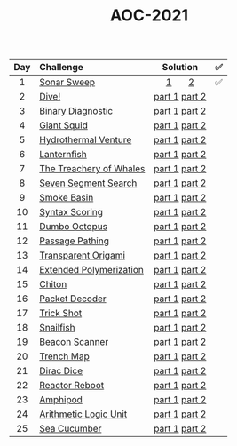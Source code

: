# <p align="center"> AOC-2021 </p>
<br>

| Day | Challenge | Solution |:white_check_mark:|
|:---:|:---|:---:|:---:|
| 1 | [Sonar Sweep](https://adventofcode.com/2021/day/1) | [1](./src/day01/part1.py)  &nbsp;  &nbsp;  &nbsp;  [2](./src/day01/part2.py) | :white_check_mark: |
| 2 | [Dive!](https://adventofcode.com/2021/day/2) | [part 1](./src/day02/part1.py) [part 2](./src/day02/part2.py) |
| 3 | [Binary Diagnostic](https://adventofcode.com/2021/day/3) | [part 1](./src/day03/part1.py) [part 2](./src/day03/part2.py) |
| 4 | [Giant Squid](https://adventofcode.com/2021/day/4) | [part 1](./src/day04/part1.py) [part 2](./src/day04/part2.py) |
| 5 | [Hydrothermal Venture](https://adventofcode.com/2021/day/5) | [part 1](./src/day05/part1.py) [part 2](./src/day05/part2.py) |
| 6 | [Lanternfish](https://adventofcode.com/2021/day/6) | [part 1](./src/day06/part1.py) [part 2](./src/day06/part2.py) |
| 7 | [The Treachery of Whales](https://adventofcode.com/2021/day/7) | [part 1](./src/day07/part1.py) [part 2](./src/day07/part2.py) |
| 8 | [Seven Segment Search](https://adventofcode.com/2021/day/8) | [part 1](./src/day08/part1.py) [part 2](./src/day08/part2.py) |
| 9 | [Smoke Basin](https://adventofcode.com/2021/day/9) | [part 1](./src/day09/part1.py) [part 2](./src/day09/part2.py) |
| 10 | [Syntax Scoring](https://adventofcode.com/2021/day/10) | [part 1](./src/day10/part1.py) [part 2](./src/day10/part2.py) |
| 11 | [Dumbo Octopus](https://adventofcode.com/2021/day/11) | [part 1](./src/day11/part1.py) [part 2](./src/day11/part2.py) |
| 12 | [Passage Pathing](https://adventofcode.com/2021/day/12) | [part 1](./src/day12/part12.py) [part 2](./src/day12/part12.py) |
| 13 | [Transparent Origami](https://adventofcode.com/2021/day/13) | [part 1](./src/day13/part1.py) [part 2](./src/day13/part2.py) |
| 14 | [Extended Polymerization](https://adventofcode.com/2021/day/14) | [part 1](./src/day14/part1.py) [part 2](./src/day14/part2.py) |
| 15 | [Chiton](https://adventofcode.com/2021/day/15) | [part 1](./src/day15/part1.py) [part 2](./src/day15/part2.py) |
| 16 | [Packet Decoder](https://adventofcode.com/2021/day/16) | [part 1](./src/day16/part12.py) [part 2](./src/day16/part12.py) |
| 17 | [Trick Shot](https://adventofcode.com/2021/day/17) | [part 1](./src/day17/part12.py) [part 2](./src/day17/part12.py) |
| 18 | [Snailfish](https://adventofcode.com/2021/day/18) | [part 1](./src/day18/part12.py) [part 2](./src/day18/part12.py) |
| 19 | [Beacon Scanner](https://adventofcode.com/2021/day/19) | [part 1](./src/day19/part1.py) [part 2](./src/day19/part2.py) |
| 20 | [Trench Map](https://adventofcode.com/2021/day/20) | [part 1](./src/day20/part12.py) [part 2](./src/day20/part12.py) |
| 21 | [Dirac Dice](https://adventofcode.com/2021/day/21) | [part 1](./src/day21/part1.py) [part 2](./src/day21/part2.py) |
| 22 | [Reactor Reboot](https://adventofcode.com/2021/day/22) | [part 1](./src/day22/part1.py) [part 2](./src/day22/part2.py) |
| 23 | [Amphipod](https://adventofcode.com/2021/day/23) | [part 1](./src/day23/part1.py) [part 2](./src/day23/part2.py) |
| 24 | [Arithmetic Logic Unit](https://adventofcode.com/2021/day/24) | [part 1](./src/day24/part12.py) [part 2](./src/day24/part12.py) |
| 25 | [Sea Cucumber](https://adventofcode.com/2021/day/25) | [part 1](./src/day25/part1.py) [part 2](./src/day25/part1.py) |
